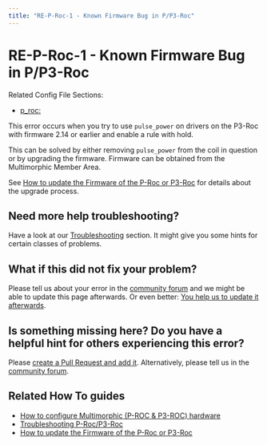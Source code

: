 ```yaml
---
title: "RE-P-Roc-1 - Known Firmware Bug in P/P3-Roc"
---
```


# RE-P-Roc-1 - Known Firmware Bug in P/P3-Roc

Related Config File Sections:

* [p_roc:](../config/p_roc.md)

This error occurs when you try to use `pulse_power` on drivers on the
P3-Roc with firmware 2.14 or earlier and enable a rule with hold.

This can be solved by either removing `pulse_power` from the coil in
question or by upgrading the firmware. Firmware can be obtained from the
Multimorphic Member Area.

See [How to update the Firmware of the P-Roc or P3-Roc](../hardware/multimorphic/firmware_upgrade.md) for details about the upgrade process.

## Need more help troubleshooting?

Have a look at our [Troubleshooting](../troubleshooting/index.md) section. It might give you some hints for certain classes of
problems.

## What if this did not fix your problem?

Please tell us about your error in the [community forum](../community/index.md) and we might
be able to update this page afterwards. Or even better:
[You help us to update it afterwards](../about/help_docs.md).

## Is something missing here? Do you have a helpful hint for others experiencing this error?

Please
[create a Pull Request and add it](../about/help_docs.md). Alternatively, please tell us in the [community forum](../community/index.md).

## Related How To guides

* [How to configure Multimorphic (P-ROC & P3-ROC) hardware](../hardware/multimorphic/index.md)
* [Troubleshooting P-Roc/P3-Roc](../hardware/multimorphic/troubleshooting.md)
* [How to update the Firmware of the P-Roc or P3-Roc](../hardware/multimorphic/firmware_upgrade.md)
